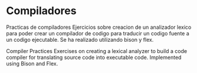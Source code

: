 # Compiladores
Practicas de compiladores
Ejercicios sobre creacion de un analizador lexico para poder crear un compilador de codigo para traducir un codigo fuente a un codigo ejecutable.
Se ha realizado utilizando bison y flex. 

Compiler Practices
Exercises on creating a lexical analyzer to build a code compiler for translating source code into executable code.
Implemented using Bison and Flex.
